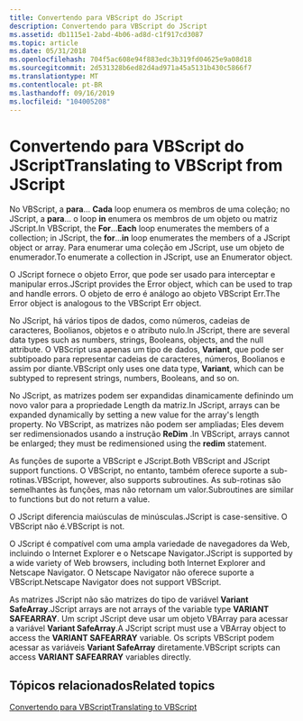 ```yaml
---
title: Convertendo para VBScript do JScript
description: Convertendo para VBScript do JScript
ms.assetid: db1115e1-2abd-4b06-ad8d-c1f917cd3087
ms.topic: article
ms.date: 05/31/2018
ms.openlocfilehash: 704f5ac608e94f883edc3b319fd04625e9a08d18
ms.sourcegitcommit: 2d531328b6ed82d4ad971a45a5131b430c5866f7
ms.translationtype: MT
ms.contentlocale: pt-BR
ms.lasthandoff: 09/16/2019
ms.locfileid: "104005208"
---
```

# <a name="translating-to-vbscript-from-jscript"></a><span data-ttu-id="e7cc4-103">Convertendo para VBScript do JScript</span><span class="sxs-lookup"><span data-stu-id="e7cc4-103">Translating to VBScript from JScript</span></span>

<span data-ttu-id="e7cc4-104">No VBScript, a **para**... **Cada** loop enumera os membros de uma coleção; no JScript, a **para**... o loop **in** enumera os membros de um objeto ou matriz JScript.</span><span class="sxs-lookup"><span data-stu-id="e7cc4-104">In VBScript, the **For**...**Each** loop enumerates the members of a collection; in JScript, the **for**...**in** loop enumerates the members of a JScript object or array.</span></span> <span data-ttu-id="e7cc4-105">Para enumerar uma coleção em JScript, use um objeto de enumerador.</span><span class="sxs-lookup"><span data-stu-id="e7cc4-105">To enumerate a collection in JScript, use an Enumerator object.</span></span>

<span data-ttu-id="e7cc4-106">O JScript fornece o objeto Error, que pode ser usado para interceptar e manipular erros.</span><span class="sxs-lookup"><span data-stu-id="e7cc4-106">JScript provides the Error object, which can be used to trap and handle errors.</span></span> <span data-ttu-id="e7cc4-107">O objeto de erro é análogo ao objeto VBScript Err.</span><span class="sxs-lookup"><span data-stu-id="e7cc4-107">The Error object is analogous to the VBScript Err object.</span></span>

<span data-ttu-id="e7cc4-108">No JScript, há vários tipos de dados, como números, cadeias de caracteres, Boolianos, objetos e o atributo nulo.</span><span class="sxs-lookup"><span data-stu-id="e7cc4-108">In JScript, there are several data types such as numbers, strings, Booleans, objects, and the null attribute.</span></span> <span data-ttu-id="e7cc4-109">O VBScript usa apenas um tipo de dados, **Variant**, que pode ser subtipoado para representar cadeias de caracteres, números, Boolianos e assim por diante.</span><span class="sxs-lookup"><span data-stu-id="e7cc4-109">VBScript only uses one data type, **Variant**, which can be subtyped to represent strings, numbers, Booleans, and so on.</span></span>

<span data-ttu-id="e7cc4-110">No JScript, as matrizes podem ser expandidas dinamicamente definindo um novo valor para a propriedade Length da matriz.</span><span class="sxs-lookup"><span data-stu-id="e7cc4-110">In JScript, arrays can be expanded dynamically by setting a new value for the array's length property.</span></span> <span data-ttu-id="e7cc4-111">No VBScript, as matrizes não podem ser ampliadas; Eles devem ser redimensionados usando a instrução **ReDim** .</span><span class="sxs-lookup"><span data-stu-id="e7cc4-111">In VBScript, arrays cannot be enlarged; they must be redimensioned using the **redim** statement.</span></span>

<span data-ttu-id="e7cc4-112">As funções de suporte a VBScript e JScript.</span><span class="sxs-lookup"><span data-stu-id="e7cc4-112">Both VBScript and JScript support functions.</span></span> <span data-ttu-id="e7cc4-113">O VBScript, no entanto, também oferece suporte a sub-rotinas.</span><span class="sxs-lookup"><span data-stu-id="e7cc4-113">VBScript, however, also supports subroutines.</span></span> <span data-ttu-id="e7cc4-114">As sub-rotinas são semelhantes às funções, mas não retornam um valor.</span><span class="sxs-lookup"><span data-stu-id="e7cc4-114">Subroutines are similar to functions but do not return a value.</span></span>

<span data-ttu-id="e7cc4-115">O JScript diferencia maiúsculas de minúsculas.</span><span class="sxs-lookup"><span data-stu-id="e7cc4-115">JScript is case-sensitive.</span></span> <span data-ttu-id="e7cc4-116">O VBScript não é.</span><span class="sxs-lookup"><span data-stu-id="e7cc4-116">VBScript is not.</span></span>

<span data-ttu-id="e7cc4-117">O JScript é compatível com uma ampla variedade de navegadores da Web, incluindo o Internet Explorer e o Netscape Navigator.</span><span class="sxs-lookup"><span data-stu-id="e7cc4-117">JScript is supported by a wide variety of Web browsers, including both Internet Explorer and Netscape Navigator.</span></span> <span data-ttu-id="e7cc4-118">O Netscape Navigator não oferece suporte a VBScript.</span><span class="sxs-lookup"><span data-stu-id="e7cc4-118">Netscape Navigator does not support VBScript.</span></span>

<span data-ttu-id="e7cc4-119">As matrizes JScript não são matrizes do tipo de variável **Variant SafeArray**.</span><span class="sxs-lookup"><span data-stu-id="e7cc4-119">JScript arrays are not arrays of the variable type **VARIANT SAFEARRAY**.</span></span> <span data-ttu-id="e7cc4-120">Um script JScript deve usar um objeto VBArray para acessar a variável **Variant SafeArray**.</span><span class="sxs-lookup"><span data-stu-id="e7cc4-120">A JScript script must use a VBArray object to access the **VARIANT SAFEARRAY** variable.</span></span> <span data-ttu-id="e7cc4-121">Os scripts VBScript podem acessar as variáveis **Variant SafeArray** diretamente.</span><span class="sxs-lookup"><span data-stu-id="e7cc4-121">VBScript scripts can access **VARIANT SAFEARRAY** variables directly.</span></span>

## <a name="related-topics"></a><span data-ttu-id="e7cc4-122">Tópicos relacionados</span><span class="sxs-lookup"><span data-stu-id="e7cc4-122">Related topics</span></span>

<dl> <dt>

[<span data-ttu-id="e7cc4-123">Convertendo para VBScript</span><span class="sxs-lookup"><span data-stu-id="e7cc4-123">Translating to VBScript</span></span>](translating-to-vbscript.md)
</dt> </dl>

 

 




